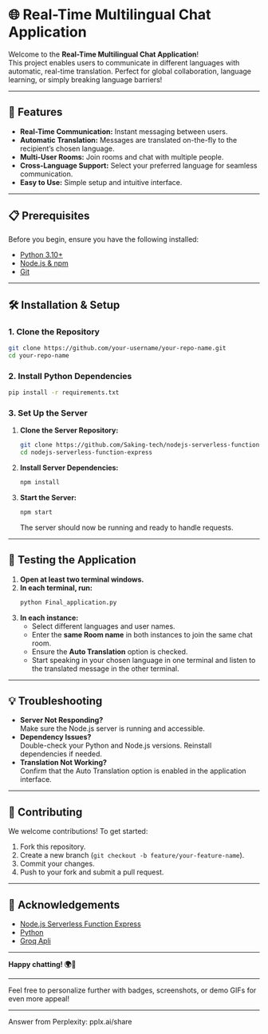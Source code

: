 # 🌐 Real-Time Multilingual Chat Application

Welcome to the **Real-Time Multilingual Chat Application**!  
This project enables users to communicate in different languages with automatic, real-time translation. Perfect for global collaboration, language learning, or simply breaking language barriers!

---

## 🚀 Features

- **Real-Time Communication:** Instant messaging between users.
- **Automatic Translation:** Messages are translated on-the-fly to the recipient’s chosen language.
- **Multi-User Rooms:** Join rooms and chat with multiple people.
- **Cross-Language Support:** Select your preferred language for seamless communication.
- **Easy to Use:** Simple setup and intuitive interface.

---

## 📋 Prerequisites

Before you begin, ensure you have the following installed:

- [Python 3.10+](https://www.python.org/downloads/)
- [Node.js & npm](https://nodejs.org/)
- [Git](https://git-scm.com/)

---

## 🛠️ Installation & Setup

### 1. Clone the Repository

```bash
git clone https://github.com/your-username/your-repo-name.git
cd your-repo-name
```

### 2. Install Python Dependencies

```bash
pip install -r requirements.txt
```

### 3. Set Up the Server

1. **Clone the Server Repository:**
    ```bash
    git clone https://github.com/Saking-tech/nodejs-serverless-function-express.git
    cd nodejs-serverless-function-express
    ```
2. **Install Server Dependencies:**
    ```bash
    npm install
    ```
3. **Start the Server:**
    ```bash
    npm start
    ```
    The server should now be running and ready to handle requests.

---

## 🧪 Testing the Application

1. **Open at least two terminal windows.**
2. **In each terminal, run:**
    ```bash
    python Final_application.py
    ```
3. **In each instance:**
    - Select different languages and user names.
    - Enter the **same Room name** in both instances to join the same chat room.
    - Ensure the **Auto Translation** option is checked.
    - Start speaking in your chosen language in one terminal and listen to the translated message in the other terminal.

---

## 💡 Troubleshooting

- **Server Not Responding?**  
  Make sure the Node.js server is running and accessible.
- **Dependency Issues?**  
  Double-check your Python and Node.js versions. Reinstall dependencies if needed.
- **Translation Not Working?**  
  Confirm that the Auto Translation option is enabled in the application interface.

---

## 🤝 Contributing

We welcome contributions! To get started:

1. Fork this repository.
2. Create a new branch (`git checkout -b feature/your-feature-name`).
3. Commit your changes.
4. Push to your fork and submit a pull request.

---

## 🙌 Acknowledgements

- [Node.js Serverless Function Express](https://github.com/Saking-tech/nodejs-serverless-function-express)
- [Python](https://www.python.org/)
- [Groq Apli](https://console.groq.com/keys)

---

**Happy chatting! 🌍💬**

---

Feel free to personalize further with badges, screenshots, or demo GIFs for even more appeal!

---
Answer from Perplexity: pplx.ai/share
